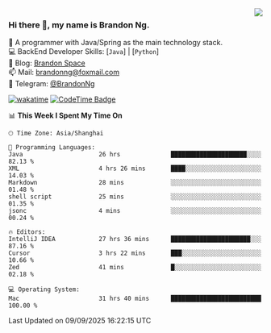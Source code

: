 <img  align="right" src="https://github-readme-stats-brandon0824.vercel.app/api/top-langs/?username=brandon0824&layout=compact">

### Hi there 👋, my name is Brandon Ng.

🌱 A programmer with Java/Spring as the main technology stack.  
💻 BackEnd Developer Skills: [`Java`] | [`Python`]  
📝 Blog: [Brandon Space](https://blog.brandonng.cc)  
📫 Mail: brandonng@foxmail.com  
📰 Telegram: [@BrandonNg](https://t.me/BrandonNg24)  

[![wakatime](https://wakatime.com/badge/user/940cafbf-f9d5-4b24-9a07-19bb072f52bb.svg)](https://wakatime.com/@940cafbf-f9d5-4b24-9a07-19bb072f52bb)
[![CodeTime Badge](https://shields.jannchie.com/endpoint?style=plastic&color=&url=https%3A%2F%2Fapi.codetime.dev%2Fv3%2Fusers%2Fshield%3Fuid%3D128%26minutes%3D10080)](https://codetime.dev)

<!--START_SECTION:waka-->
📊 **This Week I Spent My Time On** 

```text
🕑︎ Time Zone: Asia/Shanghai

💬 Programming Languages: 
Java                     26 hrs              █████████████████████░░░░   82.13 % 
XML                      4 hrs 26 mins       ████░░░░░░░░░░░░░░░░░░░░░   14.03 % 
Markdown                 28 mins             ░░░░░░░░░░░░░░░░░░░░░░░░░   01.48 % 
shell script             25 mins             ░░░░░░░░░░░░░░░░░░░░░░░░░   01.35 % 
jsonc                    4 mins              ░░░░░░░░░░░░░░░░░░░░░░░░░   00.24 % 

🔥 Editors: 
IntelliJ IDEA            27 hrs 36 mins      ██████████████████████░░░   87.16 % 
Cursor                   3 hrs 22 mins       ███░░░░░░░░░░░░░░░░░░░░░░   10.66 % 
Zed                      41 mins             █░░░░░░░░░░░░░░░░░░░░░░░░   02.18 % 

💻 Operating System: 
Mac                      31 hrs 40 mins      █████████████████████████   100.00 % 
```


 Last Updated on 09/09/2025 16:22:15 UTC
<!--END_SECTION:waka-->
